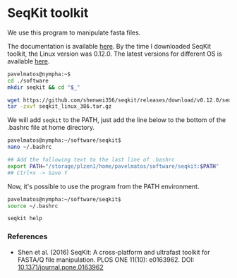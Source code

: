 # SeqKit toolkit

We use this program to manipulate fasta files.

The documentation is available [here](https://bioinf.shenwei.me/seqkit/). By the time I downloaded SeqKit toolkit, the Linux version was 0.12.0. The latest versions for different OS is available [here](https://github.com/shenwei356/seqkit/releases).

```bash
pavelmatos@nympha:~$ 
cd ./software
mkdir seqkit && cd "$_"

wget https://github.com/shenwei356/seqkit/releases/download/v0.12.0/seqkit_linux_386.tar.gz
tar -zxvf seqkit_linux_386.tar.gz
```

We will add `seqkit` to the PATH, just add the line below to the bottom of the .bashrc file at home directory.

```bash
pavelmatos@nympha:~/software/seqkit$ 
nano ~/.bashrc

## Add the following text to the last line of .bashrc
export PATH="/storage/plzen1/home/pavelmatos/software/seqkit:$PATH"
## Ctrl+x -> Save Y
```

Now, it's possible to use the program from the PATH environment.

```bash
pavelmatos@nympha:~/software/seqkit$ 
source ~/.bashrc

seqkit help
```

### References
- Shen et al. (2016) SeqKit: A cross-platform and ultrafast toolkit for FASTA/Q file manipulation. PLOS ONE 11(10): e0163962. DOI: [10.1371/journal.pone.0163962](https://doi.org/10.1371/journal.pone.0163962)
